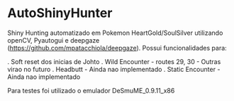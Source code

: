 # AutoShinyHunter


Shiny Hunting automatizado em Pokemon HeartGold/SoulSilver utilizando openCV, Pyautogui e deepgaze (https://github.com/mpatacchiola/deepgaze). Possui funcionalidades para:


. Soft reset dos inicias de Johto
. Wild Encounter - routes 29, 30 - Outras virao no futuro
. Headbutt - Ainda nao implementado
. Static Encounter - Ainda nao implementado


Para testes foi utilizado o emulador DeSmuME_0.9.11_x86
